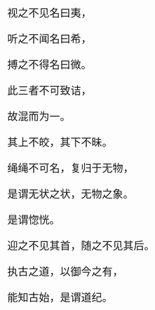 <font size="5">

视之不见名曰夷，

听之不闻名曰希，

搏之不得名曰微。

此三者不可致诘，

故混而为一。

其上不皎，其下不昧。

绳绳不可名，复归于无物，

是谓无状之状，无物之象。

是谓惚恍。

迎之不见其首，随之不见其后。

执古之道，以御今之有，

能知古始，是谓道纪。

</font>
